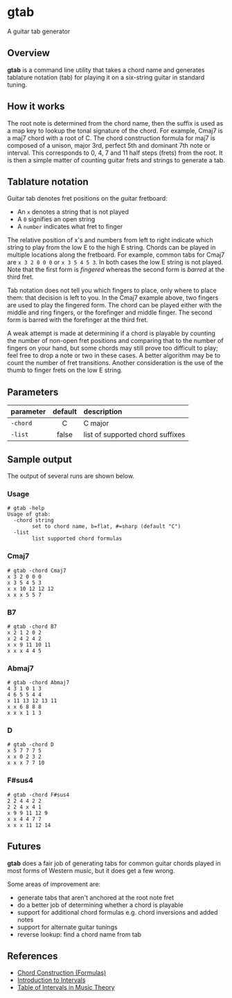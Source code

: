 # gtab

A guitar tab generator

## Overview

**gtab** is a command line utility that takes a chord name and generates tablature notation (tab) for playing it on a six-string guitar in standard tuning.

## How it works

The root note is determined from the chord name, then the suffix is used as a map key to lookup the tonal signature of the chord. For example, Cmaj7 is a maj7 chord with a root of C. The chord construction formula for maj7 is composed of a unison, major 3rd, perfect 5th and dominant 7th note or interval. This corresponds to 0, 4, 7 and 11 half steps (frets) from the root. It is then a simple matter of counting guitar frets and strings to generate a tab.

## Tablature notation

Guitar tab denotes fret positions on the guitar fretboard:
- An `x` denotes a string that is not played
- A `0` signifies an open string
- A `number` indicates what fret to finger

The relative position of x's and numbers from left to right indicate which string to play from the low E to the high E string. Chords can be played in multiple locations along the fretboard. For example, common tabs for Cmaj7 are `x 3 2 0 0 0` or `x 3 5 4 5 3`. In both cases the low E string is not played. Note that the first form is _fingered_ whereas the second form is _barred_ at the third fret.

Tab notation does not tell you which fingers to place, only where to place them: that decision is left to you. In the Cmaj7 example above, two fingers are used to play the fingered form. The chord can be played either with the middle and ring fingers, or the forefinger and middle finger. The second form is barred with the forefinger at the third fret.

A weak attempt is made at determining if a chord is playable by counting the number of non-open fret positions and comparing that to the number of fingers on your hand, but some chords may still prove too difficult to play; feel free to drop a note or two in these cases. A better algorithm may be to count the number of fret transitions. Another consideration is the use of the thumb to finger frets on the low E string.

## Parameters

| parameter | default | description                      |
|:----------|:-------:|:---------------------------------|
| `-chord`  | C       | C major                          |
| `-list`   | false   | list of supported chord suffixes |

## Sample output

The output of several runs are shown below.

### Usage
    # gtab -help
    Usage of gtab:
      -chord string
            set to chord name, b=flat, #=sharp (default "C")
      -list
            list supported chord formulas

### Cmaj7
    # gtab -chord Cmaj7
    x 3 2 0 0 0
    x 3 5 4 5 3
    x x 10 12 12 12
    x x x 5 5 7

### B7
    # gtab -chord B7
    x 2 1 2 0 2
    x 2 4 2 4 2
    x x 9 11 10 11
    x x x 4 4 5

### Abmaj7
    # gtab -chord Abmaj7
    4 3 1 0 1 3
    4 6 5 5 4 4
    x 11 13 12 13 11
    x x 6 8 8 8
    x x x 1 1 3

### D
    # gtab -chord D
    x 5 7 7 7 5
    x x 0 2 3 2
    x x x 7 7 10
    
### F#sus4
    # gtab -chord F#sus4
    2 2 4 4 2 2
    2 2 4 x 4 1
    x 9 9 11 12 9
    x x 4 4 7 7
    x x x 11 12 14

## Futures

**gtab** does a fair job of generating tabs for common guitar chords played in most forms of Western music, but it does get a few wrong.

Some areas of improvement are:
- generate tabs that aren't anchored at the root note fret
- do a better job of determining whether a chord is playable
- support for additional chord formulas e.g. chord inversions and added notes
- support for alternate guitar tunings
- reverse lookup: find a chord name from tab

## References

- [Chord Construction (Formulas)](https://tedgreene.com/images/lessons/fundamentals/ChordConstructionFormulas_1976-05-26.pdf)
- [Introduction to Intervals](https://musictheory.pugetsound.edu/mt21c/IntervalsIntroduction.html)
- [Table of Intervals in Music Theory](https://www.liveabout.com/table-of-intervals-2455915)
